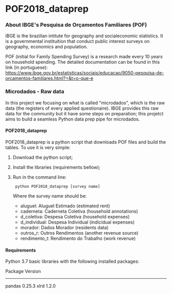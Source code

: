 # POF2018_dataprep

### About IBGE's Pesquisa de Orçamentos Familiares (POF)

IBGE is the brazilian intitute for geography and socialeconomic statistics. It is a governmental instituition that conduct public interest surveys on geography, economics and population.

POF (initial for Family Spending Survey) is a research made every 10 years on household spending. The detailed documentation can be found in this link (in portuguese): https://www.ibge.gov.br/estatisticas/sociais/educacao/9050-pesquisa-de-orcamentos-familiares.html?=&t=o-que-e

### Microdados - Raw data

In this project we focusing on what is called "microdados", which is the raw data (the registers of every applied questionaire). IBGE provides this raw data for the community but it have some steps on preparation; this projetct aims to build a seamless Python data prep pipe for microdados.

#### POF2018_dataprep

POF2018_dataprep is a python script that downloads POF files and build the tables. To use it is very simple:

1) Download the python script;
2) Install the libraries (requirements bellow);
3) Run in the command line:

		python POF2018_dataprep [survey name]
		
	Where the survey name should be:
	
	- aluguel: Aluguel Estimado (estimated rent)
	- caderneta: Caderneta Coletiva (household annotations)
  	- d_coletiva: Despesa Coletiva (household expenses)
  	- d_individual: Despesa Individual (indicidual expenses)
  	- morador: Dados Morador (residents data)
  	- outros_r: Outros Rendimentos (another revenue source)
  	- rendimento_t: Rendimento do Trabalho (work revenue)
	
	
#### Requirements

Python 3.7 basic libraries with the following installed packages:

Package           Version
----------------- -------
pandas            0.25.3
xlrd              1.2.0

